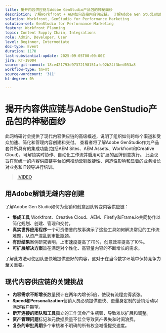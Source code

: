 ```yaml
---
title: 揭开内容供应链与Adobe GenStudio产品包的神秘面纱
description: 了解Workfront + AEM如何连接内容供应链。 了解Adobe Gen Studio如何简化规划、创建、交付和见解。
solution: Workfront, GenStudio for Performance Marketing
solution-set: GenStudio for Performance Marketing
feature: Workfront Planning
topic: Content Supply Chain, Integrations
role: Admin, Developer, User
level: Beginner, Intermediate
doc-type: Event
duration: 1178
last-substantial-update: 2025-09-05T00:00:00Z
jira: KT-19004
source-git-commit: 18ce421793d97372198151afc92b24f3bed053a8
workflow-type: tm+mt
source-wordcount: '311'
ht-degree: 0%

---
```



# 揭开内容供应链与Adobe GenStudio产品包的神秘面纱

此网络研讨会提供了现代内容供应链的高级概述，说明了组织如何跨每个渠道和受众加速、简化和管理内容创建和交付。 查看者将了解Adobe GenStudio作为产品套件所具有的集成功能(包括AEM Sites、AEM Assets、Workfront和Creative Cloud)，可解锁实时协作、自动化工作流并启用可扩展的品牌创意执行。 此会议旨在就统一的内容供应链平台如何推动营销敏捷性、创造性影响和显着的业务增长对业务和IT领导进行培训。

>[!VIDEO](https://video.tv.adobe.com/v/3472989/?learn=on&enablevpops&captions=chi_hans)

## 用Adobe解锁无缝内容创建

了解Adobe Gen Studio如何为营销和创意团队转变内容供应链：

* **集成工具** Workfront、Creative Cloud、AEM、Firefly和Frame.io共同协作以简化规划、创建、管理和交付。
* **真实世界应用程序**&#x200B;一个可资借鉴的故事演示了这些工具如何解决常见的工作流难题，从资产混乱到审批瓶颈。
* **有形结果**&#x200B;案例研究表明，上市速度提高了70%，创意效率提高了10%。
* **可扩展解决方案**&#x200B;旨在满足对个性化、高容量内容的不断增长的需求。

了解此方法可使团队更快地提供更好的内容，这对于在当今数字环境中保持竞争力至关重要。

## 现代内容供应链的关键挑战

* **内容需求不断增长**&#x200B;数量预计在两年内增长5倍，使现有流程变得紧张。
* **Speed和Personalization**&#x200B;营销人员必须提供更快、更量身定制的营销活动以满足客户期望。
* **断开连接的团队和工具**&#x200B;孤立的工作流会产生瓶颈，导致难以扩展和调整。
* **资产管理问题**&#x200B;标记和元数据质量不佳会导致资产丢失和时间浪费。
* **复杂的审批周期**&#x200B;多个审核和不明确的所有权会减慢提交速度。
